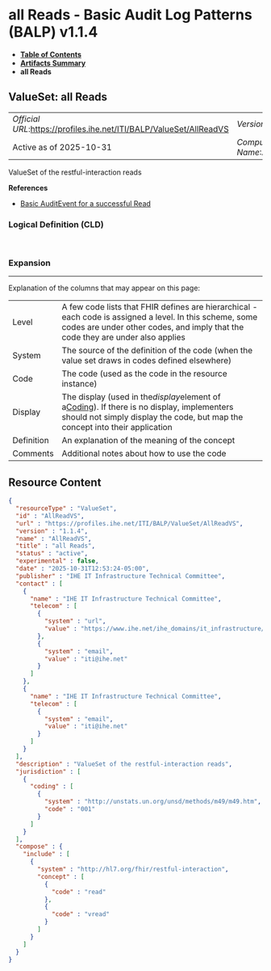 # all Reads - Basic Audit Log Patterns (BALP) v1.1.4

* [**Table of Contents**](toc.md)
* [**Artifacts Summary**](artifacts.md)
* **all Reads**

## ValueSet: all Reads 

| | |
| :--- | :--- |
| *Official URL*:https://profiles.ihe.net/ITI/BALP/ValueSet/AllReadVS | *Version*:1.1.4 |
| Active as of 2025-10-31 | *Computable Name*:AllReadVS |

 
ValueSet of the restful-interaction reads 

 **References** 

* [Basic AuditEvent for a successful Read](StructureDefinition-IHE.BasicAudit.Read.md)

### Logical Definition (CLD)

 

### Expansion

-------

 Explanation of the columns that may appear on this page: 

| | |
| :--- | :--- |
| Level | A few code lists that FHIR defines are hierarchical - each code is assigned a level. In this scheme, some codes are under other codes, and imply that the code they are under also applies |
| System | The source of the definition of the code (when the value set draws in codes defined elsewhere) |
| Code | The code (used as the code in the resource instance) |
| Display | The display (used in the*display*element of a[Coding](http://hl7.org/fhir/R4/datatypes.html#Coding)). If there is no display, implementers should not simply display the code, but map the concept into their application |
| Definition | An explanation of the meaning of the concept |
| Comments | Additional notes about how to use the code |



## Resource Content

```json
{
  "resourceType" : "ValueSet",
  "id" : "AllReadVS",
  "url" : "https://profiles.ihe.net/ITI/BALP/ValueSet/AllReadVS",
  "version" : "1.1.4",
  "name" : "AllReadVS",
  "title" : "all Reads",
  "status" : "active",
  "experimental" : false,
  "date" : "2025-10-31T12:53:24-05:00",
  "publisher" : "IHE IT Infrastructure Technical Committee",
  "contact" : [
    {
      "name" : "IHE IT Infrastructure Technical Committee",
      "telecom" : [
        {
          "system" : "url",
          "value" : "https://www.ihe.net/ihe_domains/it_infrastructure/"
        },
        {
          "system" : "email",
          "value" : "iti@ihe.net"
        }
      ]
    },
    {
      "name" : "IHE IT Infrastructure Technical Committee",
      "telecom" : [
        {
          "system" : "email",
          "value" : "iti@ihe.net"
        }
      ]
    }
  ],
  "description" : "ValueSet of the restful-interaction reads",
  "jurisdiction" : [
    {
      "coding" : [
        {
          "system" : "http://unstats.un.org/unsd/methods/m49/m49.htm",
          "code" : "001"
        }
      ]
    }
  ],
  "compose" : {
    "include" : [
      {
        "system" : "http://hl7.org/fhir/restful-interaction",
        "concept" : [
          {
            "code" : "read"
          },
          {
            "code" : "vread"
          }
        ]
      }
    ]
  }
}

```
